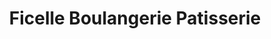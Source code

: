 ---
title: "Ficelle Boulangerie Patisserie"
url: /ciudad-de-mexico/ficelle-boulangerie-patisserie/
shop: panadería
---